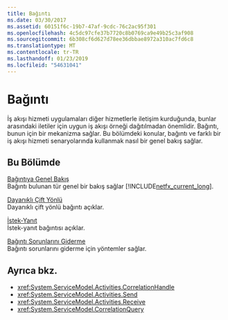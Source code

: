 ```yaml
---
title: Bağıntı
ms.date: 03/30/2017
ms.assetid: 60151f6c-19b7-47af-9cdc-76c2ac95f301
ms.openlocfilehash: 4c5dc97cfe37b7720c8b0769ca9e49b25c3af908
ms.sourcegitcommit: 6b308cf6d627d78ee36dbbae8972a310ac7fd6c8
ms.translationtype: MT
ms.contentlocale: tr-TR
ms.lasthandoff: 01/23/2019
ms.locfileid: "54631041"
---
```

# <a name="correlation"></a>Bağıntı
İş akışı hizmeti uygulamaları diğer hizmetlerle iletişim kurduğunda, bunlar arasındaki iletiler için uygun iş akışı örneği dağıtılmadan önemlidir. Bağıntı, bunun için bir mekanizma sağlar. Bu bölümdeki konular, bağıntı ve farklı bir iş akışı hizmeti senaryolarında kullanmak nasıl bir genel bakış sağlar.  
  
## <a name="in-this-section"></a>Bu Bölümde  
 [Bağıntıya Genel Bakış](../../../../docs/framework/wcf/feature-details/correlation-overview.md)  
 Bağıntı bulunan tür genel bir bakış sağlar [!INCLUDE[netfx_current_long](../../../../includes/netfx-current-long-md.md)].  
  
 [Dayanıklı Çift Yönlü](../../../../docs/framework/wcf/feature-details/durable-duplex-correlation.md)  
 Dayanıklı çift yönlü bağıntı açıklar.
  
 [İstek-Yanıt](../../../../docs/framework/wcf/feature-details/request-reply-correlation.md)  
 İstek-yanıt bağıntısı açıklar.  
  
 [Bağıntı Sorunlarını Giderme](../../../../docs/framework/wcf/feature-details/troubleshooting-correlation.md)  
 Bağıntı sorunlarını giderme için yöntemler sağlar.  
  
## <a name="see-also"></a>Ayrıca bkz.

- <xref:System.ServiceModel.Activities.CorrelationHandle>
- <xref:System.ServiceModel.Activities.Send>
- <xref:System.ServiceModel.Activities.Receive>
- <xref:System.ServiceModel.CorrelationQuery>
